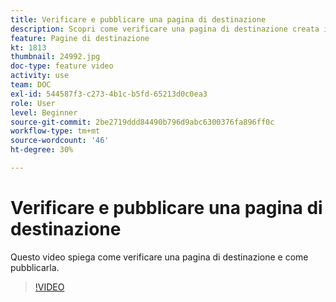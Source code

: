 ```yaml
---
title: Verificare e pubblicare una pagina di destinazione
description: Scopri come verificare una pagina di destinazione creata in Adobe Campaign Standard e come pubblicarla.
feature: Pagine di destinazione
kt: 1813
thumbnail: 24992.jpg
doc-type: feature video
activity: use
team: DOC
exl-id: 544587f3-c273-4b1c-b5fd-65213d0c0ea3
role: User
level: Beginner
source-git-commit: 2be2719ddd84490b796d9abc6300376fa896ff0c
workflow-type: tm+mt
source-wordcount: '46'
ht-degree: 30%

---
```


# Verificare e pubblicare una pagina di destinazione

Questo video spiega come verificare una pagina di destinazione e come pubblicarla.

>[!VIDEO](https://video.tv.adobe.com/v/24092?quality=12)
